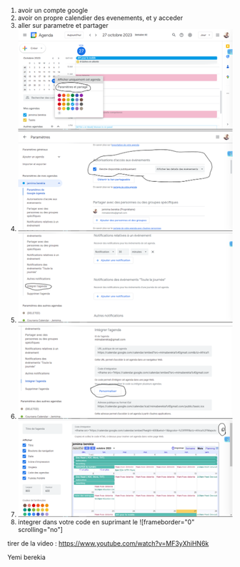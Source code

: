 1. avoir un compte google
2. avoir on propre calendier des evenements, et y acceder
3. aller sur parametre et partager
![aller sur parametre et partager](reference/image.png)
4. ![aller dans les parametres, et autoriser les acces pour tous](reference/autoriser.png)
5. ![Aller sur integrer dans l'agenda](reference/integrer.png)
6. ![puis aller sur personnaliser](reference/image-1.png)
7. ![puis copier le code dintegration](reference/copie_lien.png)
8. integrer dans votre code  en suprimant le ![frameborder="0" scrolling="no"]

tirer de la video : https://www.youtube.com/watch?v=MF3yXhiHN6k

Yemi berekia